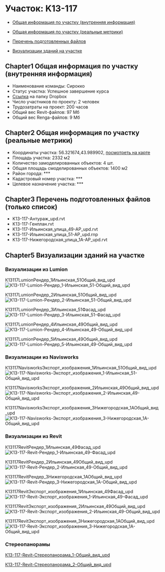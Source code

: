 # Участок: K13-117

* [Общая информация по участку (внутренняя информация)](#Chapter1)

* [Общая информация по участку (реальные метрики)](#Chapter2)

* [Перечень подготовленных файлов](#Chapter3)

* [Визуализации зданий на участке](#Chapter5)

## <a id="test">Chapter1</a> Общая информация по участку (внутренняя информация)
+ Наименование команды: Сирокко
+ Статус участка: Успешное завершение курса
+ [Ссылка](https://www.dropbox.com/sh/wvvgv1nw1iqred9/AADZVflAHRCXj2LM0keY5lSBa/K13_117?dl=0) на папку Dropbox
+ Число участников по проекту: 2 человек
+ Трудозатраты на проект: 200 часов
+ Общий вес Revit-файлов: 97 Мб
+ Общий вес Renga-файлов: 9 Мб
## <a id="test">Chapter2</a> Общая информация по участку (реальные метрики)
+ Координаты участка: 56.321674,43.989902, [посмотреть на карте]("yandex.ru/maps/47/nizhny-novgorod/?ll=56.321674%2C43.989902&z=19")
+ Площадь участка: 2332 м2
+ Количество замоделированных объектов: 4 шт.
+ Общая площадь смоделированных объектов: 1400 м2
+ Район города: *** 
+ Кадастровый номер участка: *** 
+ Целевое назначение участка: *** 
## <a id="test">Chapter3</a> Перечень подготовленных файлов (только список)
+ K13-117-Антураж_upd.rvt
+ K13-117-Генплан.rvt
+ K13-117-Ильинская_улица_49-АР_upd.rvt
+ K13-117-Ильинская_улица_51-АР_upd.rnp
+ K13-117-Нижегородская_улица_1А-АР_upd.rvt
## <a id="test">Chapter5</a> Визуализации зданий на участке
### Визуализации из Lumion
К13117LumionРендер_1Ильинская_51Общий_вид_upd
![К13-117-Lumion-Рендер_1-Ильинская_51-Общий_вид_upd](/Images/K13_117/К13-117-Lumion-Рендер_1-Ильинская_51-Общий_вид_upd_Compressed.jpg)

К13117LumionРендер_2Ильинская_51Общий_вид_upd
![К13-117-Lumion-Рендер_2-Ильинская_51-Общий_вид_upd](/Images/K13_117/К13-117-Lumion-Рендер_2-Ильинская_51-Общий_вид_upd_Compressed.jpg)

К13117LumionРендер_3Ильинская_51Фасад_upd
![К13-117-Lumion-Рендер_3-Ильинская_51-Фасад_upd](/Images/K13_117/К13-117-Lumion-Рендер_3-Ильинская_51-Фасад_upd_Compressed.jpg)

К13117LumionРендер_4Ильинская_49Общий_вид_upd
![К13-117-Lumion-Рендер_4-Ильинская_49-Общий_вид_upd](/Images/K13_117/К13-117-Lumion-Рендер_4-Ильинская_49-Общий_вид_upd_Compressed.jpg)

К13117LumionРендер_5Ильинская_49Общий_вид_upd
![К13-117-Lumion-Рендер_5-Ильинская_49-Общий_вид_upd](/Images/K13_117/К13-117-Lumion-Рендер_5-Ильинская_49-Общий_вид_upd_Compressed.jpg)

### Визуализации из Navisworks
К13117NavisworksЭкспорт_изображения_1Ильинская_51Общий_вид_upd
![К13-117-Navisworks-Экспорт_изображения_1-Ильинская_51-Общий_вид_upd](/Images/K13_117/К13-117-Navisworks-Экспорт_изображения_1-Ильинская_51-Общий_вид_upd_Compressed.jpg)

К13117NavisworksЭкспорт_изображения_2Ильинская_49Общий_вид_upd
![К13-117-Navisworks-Экспорт_изображения_2-Ильинская_49-Общий_вид_upd](/Images/K13_117/К13-117-Navisworks-Экспорт_изображения_2-Ильинская_49-Общий_вид_upd_Compressed.jpg)

К13117NavisworksЭкспорт_изображения_3Нижегородская_1АОбщий_вид_upd
![К13-117-Navisworks-Экспорт_изображения_3-Нижегородская_1А-Общий_вид_upd](/Images/K13_117/К13-117-Navisworks-Экспорт_изображения_3-Нижегородская_1А-Общий_вид_upd_Compressed.jpg)

### Визуализации из Revit
К13117RevitРендер_1Ильинская_49Фасад_upd
![К13-117-Revit-Рендер_1-Ильинская_49-Фасад_upd](/Images/K13_117/К13-117-Revit-Рендер_1-Ильинская_49-Фасад_upd_Compressed.jpg)

К13117RevitРендер_2Ильинская_49Общий_вид_upd
![К13-117-Revit-Рендер_2-Ильинская_49-Общий_вид_upd](/Images/K13_117/К13-117-Revit-Рендер_2-Ильинская_49-Общий_вид_upd_Compressed.jpg)

К13117RevitРендер_3Нижегородская_1АОбщий_вид_upd
![К13-117-Revit-Рендер_3-Нижегородская_1А-Общий_вид_upd](/Images/K13_117/К13-117-Revit-Рендер_3-Нижегородская_1А-Общий_вид_upd_Compressed.jpg)

К13117RevitЭкспорт_изображения_1Ильинская_49Фасад_upd
![К13-117-Revit-Экспорт_изображения_1-Ильинская_49-Фасад_upd](/Images/K13_117/К13-117-Revit-Экспорт_изображения_1-Ильинская_49-Фасад_upd_Compressed.jpg)

К13117RevitЭкспорт_изображения_2Ильинская_49Общий_вид_upd
![К13-117-Revit-Экспорт_изображения_2-Ильинская_49-Общий_вид_upd](/Images/K13_117/К13-117-Revit-Экспорт_изображения_2-Ильинская_49-Общий_вид_upd_Compressed.jpg)

К13117RevitЭкспорт_изображения_3Нижегородская_1АОбщий_вид_upd
![К13-117-Revit-Экспорт_изображения_3-Нижегородская_1А-Общий_вид_upd](/Images/K13_117/К13-117-Revit-Экспорт_изображения_3-Нижегородская_1А-Общий_вид_upd_Compressed.jpg)

### Стереопанорамы
[К13-117-Revit-Стереопанорама_1-Общий_вид_upd](https://pano.autodesk.com/pano.html?url=jpgs/0153f611-af37-4932-a9d3-4ae60dc1402c&version=2)

[К13-117-Revit-Стереопанорама_2-Общий_вид_upd](https://pano.autodesk.com/pano.html?url=jpgs/abd755c9-b56c-4fcb-84b9-3875d82ed58e&version=2)

